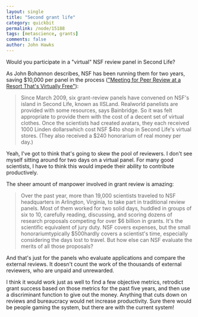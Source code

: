 ```yaml
---
layout: single 
title: "Second grant life" 
category: quickbit
permalink: /node/15188
tags: [metascience, grants] 
comments: false 
author: John Hawks 
---
```


Would you participate in a "virtual" NSF review panel in Second Life? 

As John Bohannon describes, NSF has been running them for two years, saving $10,000 per panel in the process (<a href="http://dx.doi.org/10.1126/science.331.6013.27">"Meeting for Peer Review at a Resort That's Virtually Free"</a>): 

<blockquote>Since March 2009, six grant-review panels have convened on NSF's island in Second Life, known as IISLand. Realworld panelists are provided with some resources, says Bainbridge. So it was felt appropriate to provide them with the cost of a decent set of virtual clothes. Once the scientists had created avatars, they each received 1000 Linden dollarswhich cost NSF $4to shop in Second Life's virtual stores. (They also received a $240 honorarium of real money per day.)</blockquote>

Yeah, I've got to think that's going to skew the pool of reviewers. I don't see myself sitting around for two days on a virtual panel. For many good scientists, I have to think this would impede their ability to contribute productively. 

The sheer amount of manpower involved in grant review is amazing: 

<blockquote>Over the past year, more than 19,000 scientists traveled to NSF headquarters in Arlington, Virginia, to take part in traditional review panels. Most of them worked for two solid days, huddled in groups of six to 10, carefully reading, discussing, and scoring dozens of research proposals competing for over $6 billion in grants. It's the scientific equivalent of jury duty. NSF covers expenses, but the small honorariumtypically $500hardly covers a scientist's time, especially considering the days lost to travel. But how else can NSF evaluate the merits of all those proposals?</blockquote>

And that's just for the panels who evaluate applications and compare the external reviews. It doesn't count the work of the thousands of external reviewers, who are unpaid and unrewarded. 

I think it would work just as well to find a few objective metrics, retrodict grant success based on those metrics for the past five years, and then use a discriminant function to give out the money. Anything that cuts down on reviews and bureaucracy would net increase productivity. Sure there would be people gaming the system, but there are with the current system!

